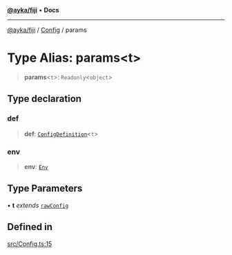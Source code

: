 [**@ayka/fiji**](../../../README.md) • **Docs**

***

[@ayka/fiji](../../../globals.md) / [Config](../README.md) / params

# Type Alias: params\<t\>

> **params**\<`t`\>: `Readonly`\<`object`\>

## Type declaration

### def

> **def**: [`ConfigDefinition`](../../ConfigDefinition/classes/ConfigDefinition.md)\<`t`\>

### env

> **env**: [`Env`](../../Env/classes/Env.md)

## Type Parameters

• **t** *extends* [`rawConfig`](../../../type-aliases/rawConfig.md)

## Defined in

[src/Config.ts:15](https://github.com/AndreyMork/fiji/blob/fde791600000fa1e2ba950f5f939a73281ac49cc/src/Config.ts#L15)
